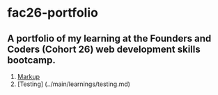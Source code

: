 # fac26-portfolio

## A portfolio of my learning at the Founders and Coders (Cohort 26) web development skills bootcamp.
1. [Markup](../main/learnings/markup.md)
2. [Testing] (../main/learnings/testing.md)
